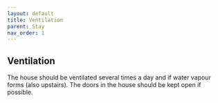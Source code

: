 ```yaml
---
layout: default
title: Ventilation
parent: Stay
nav_order: 1
---
```


## Ventilation

The house should be ventilated several times a day and if water vapour forms (also upstairs). The doors in the house should be kept open if possible.
